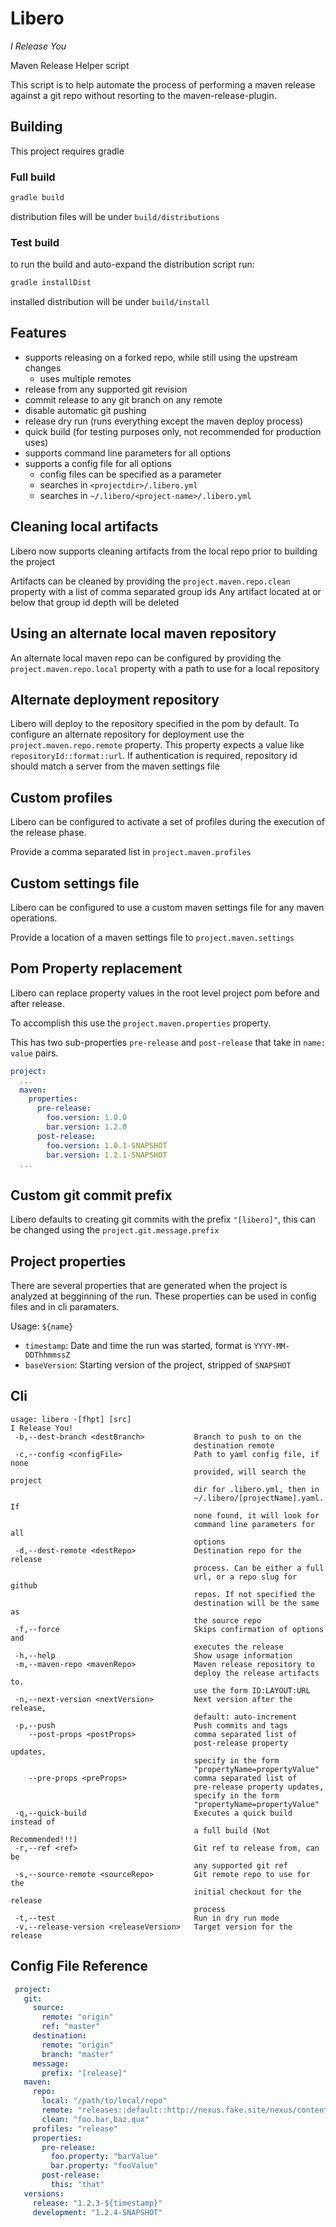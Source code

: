# Libero
_I Release You_

Maven Release Helper script

This script is to help automate the process of performing a maven release against a git repo without resorting to the maven-release-plugin.

## Building
This project requires gradle

### Full build
```bash
gradle build
```

distribution files will be under `build/distributions`

### Test build
to run the build and auto-expand the distribution script run:
```bash
gradle installDist
```

installed distribution will be under `build/install`

## Features

* supports releasing on a forked repo, while still using the upstream changes
  * uses multiple remotes
* release from any supported git revision
* commit release to any git branch on any remote
* disable automatic git pushing
* release dry run (runs everything except the maven deploy process)
* quick build (for testing purposes only, not recommended for production uses)
* supports command line parameters for all options
* supports a config file for all options
  * config files can be specified as a parameter
  * searches in `<projectdir>/.libero.yml`
  * searches in `~/.libero/<project-name>/.libero.yml`
  
## Cleaning local artifacts

Libero now supports cleaning artifacts from the local repo prior to building the project

Artifacts can be cleaned by providing the `project.maven.repo.clean` property with a list of comma separated group ids
Any artifact located at or below that group id depth will be deleted

## Using an alternate local maven repository

An alternate local maven repo can be configured by providing the `project.maven.repo.local` property with a path to use for a local repository

## Alternate deployment repository

Libero will deploy to the repository specified in the pom by default.
To configure an alternate repository for deployment use the `project.maven.repo.remote` property.
This property expects a value like `repositoryId::format::url`. If authentication is required, repository id should match a server from the maven settings file

## Custom profiles

Libero can be configured to activate a set of profiles during the execution of the release phase.

Provide a comma separated list in `project.maven.profiles`

## Custom settings file

Libero can be configured to use a custom maven settings file for any maven operations.

Provide a location of a maven settings file to `project.maven.settings`

## Pom Property replacement

Libero can replace property values in the root level project pom before and after release.

To accomplish this use the `project.maven.properties` property.

This has two sub-properties `pre-release` and `post-release` that take in `name: value` pairs.

```yaml
project:
  ...
  maven:
    properties:
      pre-release:
        foo.version: 1.0.0
        bar.version: 1.2.0
      post-release:
        foo.version: 1.0.1-SNAPSHOT
        bar.version: 1.2.1-SNAPSHOT
  ...
```

## Custom git commit prefix

Libero defaults to creating git commits with the prefix `"[libero]"`, 
this can be changed using the `project.git.message.prefix`

## Project properties

There are several properties that are generated when the project is analyzed at begginning of the run.
These properties can be used in config files and in cli paramaters. 

Usage: `${name}`

* `timestamp`: Date and time the run was started, format is `YYYY-MM-DDThhmmssZ`
* `baseVersion`: Starting version of the project, stripped of `SNAPSHOT`

## Cli

```man
usage: libero -[fhpt] [src]
I Release You!
 -b,--dest-branch <destBranch>           Branch to push to on the
                                         destination remote
 -c,--config <configFile>                Path to yaml config file, if none
                                         provided, will search the project
                                         dir for .libero.yml, then in
                                         ~/.libero/[projectName].yaml. If
                                         none found, it will look for
                                         command line parameters for all
                                         options
 -d,--dest-remote <destRepo>             Destination repo for the release
                                         process. Can be either a full
                                         url, or a repo slug for github
                                         repos. If not specified the
                                         destination will be the same as
                                         the source repo
 -f,--force                              Skips confirmation of options and
                                         executes the release
 -h,--help                               Show usage information
 -m,--maven-repo <mavenRepo>             Maven release repository to
                                         deploy the release artifacts to.
                                         use the form ID:LAYOUT:URL
 -n,--next-version <nextVersion>         Next version after the release,
                                         default: auto-increment
 -p,--push                               Push commits and tags
    --post-props <postProps>             comma separated list of
                                         post-release property updates,
                                         specify in the form
                                         "propertyName=propertyValue"
    --pre-props <preProps>               comma separated list of
                                         pre-release property updates,
                                         specify in the form
                                         "propertyName=propertyValue"
 -q,--quick-build                        Executes a quick build instead of
                                         a full build (Not Recommended!!!)
 -r,--ref <ref>                          Git ref to release from, can be
                                         any supported git ref
 -s,--source-remote <sourceRepo>         Git remote repo to use for the
                                         initial checkout for the release
                                         process
 -t,--test                               Run in dry run mode
 -v,--release-version <releaseVersion>   Target version for the release
```

## Config File Reference

```yaml
 project:
   git:
     source:
       remote: "origin"
       ref: "master"
     destination:
       remote: "origin"
       branch: "master"
     message:
       prefix: "[release]"
   maven:
     repo:
       local: "/path/to/local/repo"
       remote: "releases::default::http://nexus.fake.site/nexus/content/repositories/releases/"
       clean: "foo.bar,baz.qux"
     profiles: "release"
     properties:
       pre-release:
         foo.property: "barValue"
         bar.property: "fooValue"
       post-release:
         this: "that"
   versions:
     release: "1.2.3-${timestamp}"
     development: "1.2.4-SNAPSHOT"
```